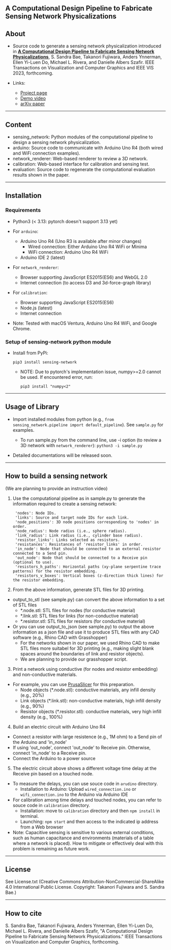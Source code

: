 ## A Computational Design Pipeline to Fabricate Sensing Network Physicalizations

About
-----

* Source code to generate a sensing network physicalization introduced in **[A Computational Design Pipeline to Fabricate Sensing Network Physicalizations](https://arxiv.org/abs/2308.04714)**, S. Sandra Bae, Takanori Fujiwara, Anders Ynnerman, Ellen Yi-Luen Do, Michael L. Rivera, and Danielle Albers Szafir.
IEEE Transactions on Visualization and Computer Graphics and IEEE VIS 2023, forthcoming.

* Links:
  * [Project page](https://sandrabae.github.io/sensing-network/)
  * [Demo video](https://www.youtube.com/watch?v=WE5tL6YWOTs)
  * [arXiv paper](https://arxiv.org/abs/2308.04714)

******

Content
-----
* sensing_network: Python modules of the computational pipeline to design a sensing network physicalization.
* arduino: Source code to communicate with Arduino Uno R4 (both wired and WiFi connection examples).
* network_renderer: Web-based renderer to review a 3D network.
* calibration: Web-based interface for calibration and sensing test. 
* evaluation: Source code to regenerate the computational evaluation results shown in the paper.

******

Installation 
-----

### Requirements
* Python3 (< 3.13: pytorch doesn't support 3.13 yet)

* For `arduino`:
  * Arduino Uno R4 (Uno R3 is available after minor changes)
    - Wired connection: Either Arduino Uno R4 WiFi or Minima
    - WiFi connection: Arduino Uno R4 WiFi
  * Arduino IDE 2 (latest)

* For `network_renderer`:
  * Browser supporting JavaScript ES2015(ES6) and WebGL 2.0
  * Internet connection (to access D3 and 3d-force-graph library)

* For `calibration`: 
  * Browser supporting JavaScript ES2015(ES6)
  * Node.js (latest)
  * Internet connection

* Note: Tested with macOS Ventura, Arduino Uno R4 WiFi, and Google Chrome.

### Setup of sensing-network python module

* Install from PyPi:

    `pip3 install sensing-network`

    * NOTE: Due to pytorch's implementation issue, numpy>=2.0 cannot be used.
      If encountered error, run:
      
        `pip3 install "numpy<2"`

******

Usage of Library
-----

* Import installed modules from python (e.g., `from sensing_network.pipeline import default_pipeline`). See `sample.py` for examples.
  - To run sample.py from the command line, use -i option (to review a 3D network with `network_renderer`):
    `python3 -i sample.py`

* Detailed documentations will be released soon.


******

How to build a sensing network
-----

(We are planning to provide an instruction video)

1. Use the computational pipeline as in sample.py to generate the information required to create a sensing network:

        'nodes': Node IDs.
        'links': Source and target node IDs for each link. 
        'node_positions': 3D node positions corresponding to 'nodes' in order.
        'node_radius': Node radius (i.e., sphere radius).
        'link_radius': Link radius (i.e., cylinder base radius).
        'resistor_links': Links selected as resistors.
        'resistances': Resistances of 'resistor_links' in order.
        'in_node': Node that should be connected to an external resistor connected to a Send pin.
        'out_node': Node that should be connected to a Receive pin (optional to use).
        'resistors_h_paths': Horizontal paths (xy-plane serpentine trace patterns) for the resistor embedding.
        'resistors_v_boxes': Vertical boxes (z-direction thick lines) for the resistor embedding.

2. From the above information, generate STL files for 3D printing.
  - output_to_stl (see sample.py) can convert the above information to a set of STL files
    - *.node.stl: STL files for nodes (for conductive material)
    - *.link.stl: STL files for links (for non-conductive material)
    - *.resistor.stl: STL files for resistors (for conductive material)
  - Or you can use output_to_json (see sample.py) to output the above information as a json file and use it to produce STL files with any CAD software (e.g., Rhino CAD with Grasshopper)
    - For the networks shown in our paper, we used Rhino CAD to make STL files more suitabel for 3D printing (e.g., making slight blank spaces around the boundaries of link and resistor objects).
    - We are planning to provide our grasshopper script.

3. Print a network using conductive (for nodes and resistor embedding) and non-conductive materials.
  - For example, you can use [PrusaSlicer](https://github.com/prusa3d/PrusaSlicer/) for this preparation.
    - Node objects (*.node.stl): conductive materials, any infill density (e.g., 20%)
    - Link objects (*.link.stl): non-conductive materials, high infill density (e.g., 90%)
    - Resistor objects (*.resistor.stl): conductive materials, very high infill density (e.g., 100%)

4. Build an electric circuit with Arduino Uno R4
  - Connect a resistor with large resistence (e.g., 1M ohm) to a Send pin of the Arduino and 'in_node'
  - If using 'out_node', connect 'out_node' to Receive pin. Otherwise, connect 'in_node' to a Receive pin.
  - Connect the Arduino to a power source

5. The electric circuit above shows a different voltage time delay at the Receive pin based on a touched node.
  - To measure the delays, you can use souce code in `arudino` directory.
    - Installation to Arduino: Upload `wired_connection.ino` or `wifi_connection.ino` to the Arduino via Arduino IDE
  - For calibration among time delays and touched nodes, you can refer to souce code in `calibration` directory.
    - Installation: move to `calibration` directory and then `npm install` in terminal.
    - Launching: `npm start` and then access to the indicated ip address from a Web browser
  - Note: Capacitive sensing is sensitive to various external conditions, such as human capacitance and environments (materials of a table where a network is placed). How to mitigate or effectively deal with this problem is remaining as future work.   

******
License
-----

See License.txt (Creative Commons Attribution-NonCommercial-ShareAlike 4.0 International Public License. Copyright: Takanori Fujiwara and S. Sandra Bae.)

******
How to cite
-----

S. Sandra Bae, Takanori Fujiwara, Anders Ynnerman, Ellen Yi-Luen Do, Michael L. Rivera, and Danielle Albers Szafir, "A Computational Design Pipeline to Fabricate Sensing Network Physicalizations." IEEE Transactions on Visualization and Computer Graphics, forthcoming.

